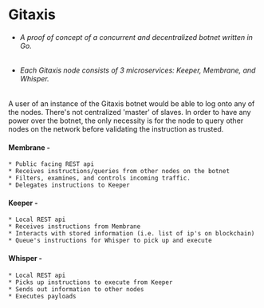 # Gitaxis 
* ###### A proof of concept of a concurrent and decentralized botnet written in Go.
* ###### Each Gitaxis node consists of 3 microservices: Keeper, Membrane, and Whisper.

A user of an instance of the Gitaxis botnet would be able to log onto any of the nodes. There's not centralized 'master' of slaves. In order to have any power over the botnet, the only necessity is for the node to query other nodes on the network before validating the instruction as trusted.

#### Membrane -
    * Public facing REST api
    * Receives instructions/queries from other nodes on the botnet
    * Filters, examines, and controls incoming traffic.
    * Delegates instructions to Keeper

#### Keeper -
    * Local REST api
    * Receives instructions from Membrane
    * Interacts with stored information (i.e. list of ip's on blockchain)
    * Queue's instructions for Whisper to pick up and execute

#### Whisper - 
    * Local REST api
    * Picks up instructions to execute from Keeper
    * Sends out information to other nodes
    * Executes payloads
    

